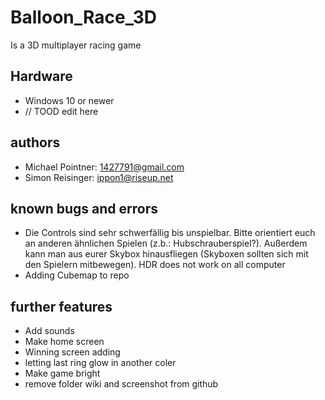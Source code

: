 # Balloon_Race_3D
Is a 3D multiplayer racing game

## Hardware
* Windows 10 or newer
* // TOOD edit here


## authors

* Michael Pointner: 1427791@gmail.com
* Simon Reisinger: ippon1@riseup.net


## known bugs and errors

* Die Controls sind sehr schwerfällig bis unspielbar. Bitte orientiert euch an anderen ähnlichen Spielen (z.b.: Hubschrauberspiel?). Außerdem kann man aus eurer Skybox hinausfliegen (Skyboxen sollten sich mit den Spielern mitbewegen).
HDR does not work on all computer
* Adding Cubemap to repo

## further features

* Add sounds
* Make home screen
* Winning screen adding
* letting last ring glow in another coler
* Make game bright
* remove folder wiki and screenshot from github
